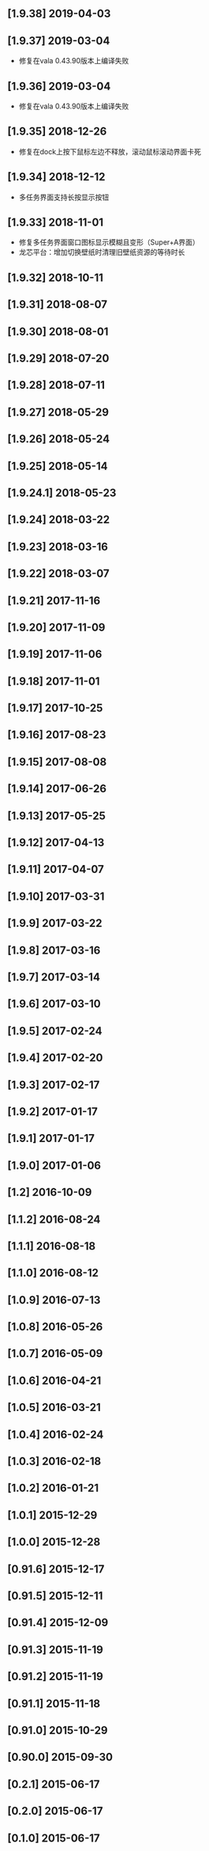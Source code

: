 ## [1.9.38] 2019-04-03


## [1.9.37] 2019-03-04

*  修复在vala 0.43.90版本上编译失败

## [1.9.36] 2019-03-04

*  修复在vala 0.43.90版本上编译失败

## [1.9.35] 2018-12-26

*  修复在dock上按下鼠标左边不释放，滚动鼠标滚动界面卡死

## [1.9.34] 2018-12-12

*  多任务界面支持长按显示按钮

## [1.9.33] 2018-11-01

*  修复多任务界面窗口图标显示模糊且变形（Super+A界面）
*  龙芯平台：增加切换壁纸时清理旧壁纸资源的等待时长

## [1.9.32] 2018-10-11


## [1.9.31] 2018-08-07


## [1.9.30] 2018-08-01


## [1.9.29] 2018-07-20


## [1.9.28] 2018-07-11


## [1.9.27] 2018-05-29


## [1.9.26] 2018-05-24


## [1.9.25] 2018-05-14


## [1.9.24.1] 2018-05-23


## [1.9.24] 2018-03-22


## [1.9.23] 2018-03-16


## [1.9.22] 2018-03-07


## [1.9.21] 2017-11-16


## [1.9.20] 2017-11-09


## [1.9.19] 2017-11-06


## [1.9.18] 2017-11-01


## [1.9.17] 2017-10-25


## [1.9.16] 2017-08-23


## [1.9.15] 2017-08-08


## [1.9.14] 2017-06-26


## [1.9.13] 2017-05-25


## [1.9.12] 2017-04-13


## [1.9.11] 2017-04-07


## [1.9.10] 2017-03-31


## [1.9.9] 2017-03-22


## [1.9.8] 2017-03-16


## [1.9.7] 2017-03-14


## [1.9.6] 2017-03-10


## [1.9.5] 2017-02-24


## [1.9.4] 2017-02-20


## [1.9.3] 2017-02-17


## [1.9.2] 2017-01-17


## [1.9.1] 2017-01-17


## [1.9.0] 2017-01-06


## [1.2] 2016-10-09


## [1.1.2] 2016-08-24


## [1.1.1] 2016-08-18


## [1.1.0] 2016-08-12


## [1.0.9] 2016-07-13


## [1.0.8] 2016-05-26


## [1.0.7] 2016-05-09


## [1.0.6] 2016-04-21


## [1.0.5] 2016-03-21


## [1.0.4] 2016-02-24


## [1.0.3] 2016-02-18


## [1.0.2] 2016-01-21


## [1.0.1] 2015-12-29


## [1.0.0] 2015-12-28


## [0.91.6] 2015-12-17


## [0.91.5] 2015-12-11


## [0.91.4] 2015-12-09


## [0.91.3] 2015-11-19


## [0.91.2] 2015-11-19


## [0.91.1] 2015-11-18


## [0.91.0] 2015-10-29


## [0.90.0] 2015-09-30


## [0.2.1] 2015-06-17


## [0.2.0] 2015-06-17


## [0.1.0] 2015-06-17



